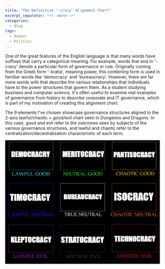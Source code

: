 ```yaml
---
title: "The Definitive '-cracy' Alignment Chart"
excerpt_separator: "<!--more-->"
categories:
  - Blog
tags:
  - Humour
  - Politics
---
```


One of the great features of the English language is that many words have suffixes that carry a categorical meaning. For example, words that end in '-cracy' denote a particular form of governance or rule. Originally coming from the Greek form '-kratia', meaning power, this combining form is used in familiar words like 'democracy' and 'bureaucracy'. However, there are far more words with that describe the various relationships that individuals have to the power structures that govern them. As a student studying business and computer science, it's often useful to examine real examples of governance from history to describe corporate and IT governance, which is part of my motivation of creating this alignment chart.

The 9 elements I've chosen showcase governance structures aligned to the 2-axis lawful/chaotic + good/evil chart seen in Dungeons and Dragons. In this case, good and evil refer to the outcomes seen by subjects of the various governance structures, and lawful and chaotic refer to the centralization/decentralization characteristic of each term.

![A D&D Alignment Chart Describing Governance Structures](../assets/images/cracy_alignment_chart.png)
